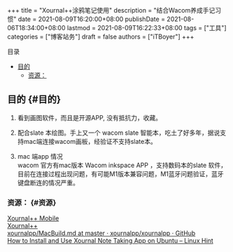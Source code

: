 +++
title = "Xournal++涂鸦笔记使用"
description = "结合Wacom养成手记习惯"
date = 2021-08-09T16:20:00+08:00
publishDate = 2021-08-06T18:34:00+08:00
lastmod = 2021-08-09T16:22:33+08:00
tags = ["工具"]
categories = ["博客站务"]
draft = false
authors = ["iTBoyer"]
+++

<div class="ox-hugo-toc toc">
<div></div>

<div class="heading">&#30446;&#24405;</div>

- [目的](#目的)
    - [资源：](#资源)

</div>
<!--endtoc-->


## 目的 {#目的}

1.  看到画图软件，而且是开源APP, 没有抵抗力，收藏。

2.  配合slate 本绘图。手上又一个 wacom slate 智能本，吃土了好多年，据说支持mac端连接wacom画板，经验证不支持slate本。
3.  mac 端app 情况  
    wacom 官方有mac版本 Wacom inkspace APP ，支持数码本的slate 软件，目前在连接过程出现问题，有可能M1版本兼容问题，M1蓝牙问题验证，蓝牙键盘断连的情况严重。


### 资源： {#资源}

[Xournal++ Mobile](https://xournal.online/#/)  
[Xournal++](https://xournalpp.github.io/)  
[xournalpp/MacBuild.md at master · xournalpp/xournalpp · GitHub](https://github.com/xournalpp/xournalpp/blob/master/readme/MacBuild.md)  
[How to Install and Use Xournal Note Taking App on Ubuntu – Linux Hint](https://linuxhint.com/install%5Fxournal%5Fnote%5Ftaking%5Fubuntu/)
